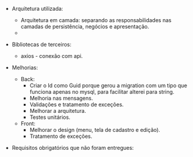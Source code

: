 - Arquitetura utilizada: 
    - Arquitetura em camada: separando as responsabilidades nas camadas de persistência, negócios e apresentação.
    - 
- Bibliotecas de terceiros:
    - axios - conexão com api.	
    
- Melhorias:
    - Back:
        - Criar o Id como Guid porque gerou a migration com um tipo que funciona apenas no mysql, para facilitar alterei para string.
        - Melhoria nas mensagens.
        - Validações e tratamento de exceções.
        - Melhorar a arquitetura.
        - Testes unitários.
    - Front:
        - Melhorar o design (menu, tela de cadastro e edição).
        - Tratamento de exceções.
- Requisitos obrigatórios que não foram entregues:
